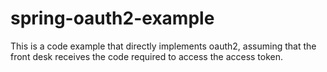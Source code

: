 # spring-oauth2-example
This is a code example that directly implements oauth2, assuming that the front desk receives the code required to access the access token.
